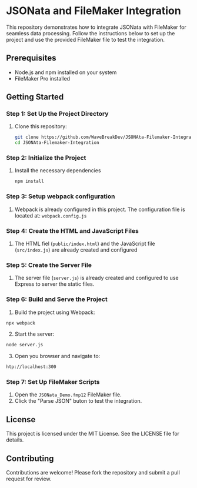 # JSONata and FileMaker Integration

This repository demonstrates how to integrate JSONata with FileMaker for seamless data processing. Follow the instructions below to set up the project and use the provided FileMaker file to test the integration.

## Prerequisites

- Node.js and npm installed on your system
- FileMaker Pro installed

## Getting Started

### Step 1: Set Up the Project Directory

1. Clone this repository:
   ```bash
   git clone https://github.com/WaveBreakDev/JSONAta-Filemaker-Integration.git
   cd JSONAta-Filemaker-Integration
   ```

### Step 2: Initialize the Project
1. Install the necessary dependencies
    ```bash
    npm install
    ```

### Step 3: Setup webpack configuration
1. Webpack is already configured in this project. The configuration file is located at:
`webpack.config.js`

### Step 4: Create the HTML and JavaScript Files
1. The HTML fiel (`public/index.html`) and the JavaScript file (`src/index.js`) are already created and configured

### Step 5: Create the Server File
1. The server file (`server.js`) is already created and configured to use Express to server the static files.

### Step 6: Build and Serve the Project
1. Build the project using Webpack:
```bash
npx webpack
```

2. Start the server:
```bash
node server.js
```

3. Open you browser and navigate to:
```bash
htp://localhost:300
```

### Step 7: Set Up FileMaker Scripts
1. Open the `JSONata_Demo.fmp12` FileMaker file.
2. Click the "Parse JSON" buton to test the integration.

## License
This project is licensed under the MIT License. See the LICENSE file for details.

## Contributing
Contributions are welcome! Please fork the repository and submit a pull request for review.